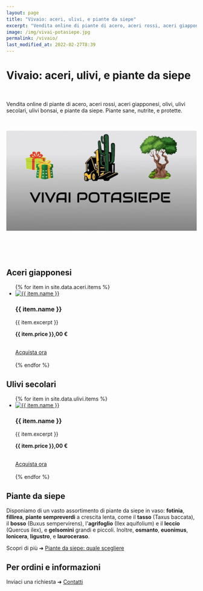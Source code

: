 ```yaml
---
layout: page
title: "Vivaio: aceri, ulivi, e piante da siepe"
excerpt: "Vendita online di piante di acero, aceri rossi, aceri giapponesi, olivi, ulivi secolari, ulivi bonsai, e piante da siepe. Piante sane, nutrite, e protette."
image: /img/vivai-potasiepe.jpg
permalink: /vivaio/
last_modified_at: 2022-02-27T8:39
---
```

<script type="application/ld+json">{"@context":"https://schema.org/","@type":"CollectionPage","url":"{{ page.url | replace:'index.html','' | prepend: site.baseurl | prepend: site.url }}"}</script>
# Vivaio: aceri, ulivi, e piante da siepe

<br>

Vendita online di piante di acero, aceri rossi, aceri giapponesi, olivi, ulivi secolari, ulivi bonsai, e piante da siepe. Piante sane, nutrite, e protette.

<br>

![POTASIEPE vendita piante online](/img/vivai-potasiepe.jpg "vendita piante online")

<br>
<br><br>
<h2 class="text-center" id="aceri">Aceri giapponesi</h2>

<div class="list-collection">
<ul>
{% for item in site.data.aceri.items %}
<li>
    <a href="{{ item.link }}">
    <img src="{% include relative-src.html src=item.image %}" width="800" height="618" alt="{{ item.name }}">
    </a>
    <div class="text-center">
    <h3>{{ item.name }}</h3>
    <p>{{ item.excerpt }}</p>
    <p><strong>{{ item.price }},00 €</strong></p>
    <br>
    <a title="Acquista ora {{ item.name }}" href="{{ item.link }}" class="button">Acquista ora</a>
    </div>
    <br>
</li>
{% endfor %}
</ul>
</div>

<h2 class="text-center" id="ulivi">Ulivi secolari</h2>

<div class="list-collection">
<ul>
{% for item in site.data.ulivi.items %}
<li>
    <a href="{{ item.link }}">
    <img src="{% include relative-src.html src=item.image %}" width="300" height="400" alt="{{ item.name }}">
    </a>
    <div class="text-center">
    <h3>{{ item.name }}</h3>
    <p>{{ item.excerpt }}</p>
    <p><strong>{{ item.price }},00 €</strong></p>
    <br>
    <a title="Acquista ora {{ item.name }}" href="{{ item.link }}" class="button">Acquista ora</a>
    </div>
    <br>
</li>
{% endfor %}
</ul>
</div>


<h2 class="text-center">Piante da siepe</h2>

Disponiamo di un vasto assortimento di piante da siepe in vaso: **fotinia**, **fillirea**, **piante sempreverdi** a crescita lenta, come il **tasso** (Taxus baccata), il **bosso** (Buxus sempervirens), l'**agrifoglio** (Ilex aquifolium) e il **leccio** (Quercus ilex), e **gelsomini** grandi e piccoli. Inoltre, **osmanto**, **euonimus**, **lonicera**, **ligustro**, e **lauroceraso**.

Scopri di più &#10140; [Piante da siepe: quale scegliere](/news/siepe-quale-scegliere/ "Piante da siepe: quale scegliere")

<h2 class="text-center">Per ordini e informazioni</h2>

Inviaci una richiesta &#10140; [Contatti](/contatti/ "contatta POTASIEPE")
